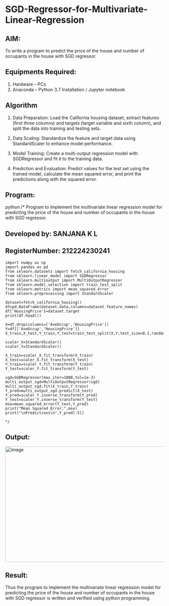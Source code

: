 # SGD-Regressor-for-Multivariate-Linear-Regression

## AIM:
To write a program to predict the price of the house and number of occupants in the house with SGD regressor.

## Equipments Required:
1. Hardware – PCs
2. Anaconda – Python 3.7 Installation / Jupyter notebook

## Algorithm
1. Data Preparation: Load the California housing dataset, extract features (first three columns) and targets (target variable and sixth column), and split the data into training and testing sets.

2. Data Scaling: Standardize the feature and target data using StandardScaler to enhance model performance.

3. Model Training: Create a multi-output regression model with SGDRegressor and fit it to the training data.

4. Prediction and Evaluation: Predict values for the test set using the trained model, calculate the mean squared error, and print the predictions along with the squared error.


## Program:
 python
/*
Program to implement the multivariate linear regression model for predicting the price of the house and number of occupants in the house with SGD regressor.

## Developed by: SANJANA K L

## RegisterNumber: 212224230241


```
import numpy as np
import pandas as pd
from sklearn.datasets import fetch_california_housing
from sklearn.linear_model import SGDRegressor
from sklearn.multioutput import MultiOutputRegressor
from sklearn.model_selection import train_test_split
from sklearn.metrics import mean_squared_error
from sklearn.preprocessing import StandardScaler

dataset=fetch_california_housing()
df=pd.DataFrame(dataset.data,columns=dataset.feature_names)
df['HousingPrice']=dataset.target
print(df.head())

X=df.drop(columns=['AveOccup','HousingPrice'])
Y=df[['AveOccup','HousingPrice']]
X_train,X_test,Y_train,Y_test=train_test_split(X,Y,test_size=0.2,random_state=42)

scaler_X=StandardScaler()
scaler_Y=StandardScaler()

X_train=scaler_X.fit_transform(X_train)
X_test=scaler_X.fit_transform(X_test)
Y_train=scaler_Y.fit_transform(Y_train)
Y_test=scaler_Y.fit_transform(Y_test)

sgd=SGDRegressor(max_iter=1000,tol=1e-3)
multi_output_sgd=MultiOutputRegressor(sgd)
multi_output_sgd.fit(X_train,Y_train)
Y_pred=multi_output_sgd.predict(X_test)
Y_pred=scaler_Y.inverse_transform(Y_pred)
Y_test=scaler_Y.inverse_transform(Y_test)
mse=mean_squared_error(Y_test,Y_pred)
print("Mean Squared Error:",mse)
print("\nPredictions\n",Y_pred[:5])

*/

```


## Output:

<img width="667" height="366" alt="image" src="https://github.com/user-attachments/assets/4fdc3088-07e6-47e7-a5e2-900e2f710e9b" />


## Result:
Thus the program to implement the multivariate linear regression model for predicting the price of the house and number of occupants in the house with SGD regressor is written and verified using python programming.
